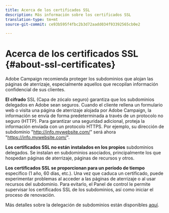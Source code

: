 ```yaml
---
title: Acerca de los certificados SSL
description: Más información sobre los certificados SSL
translation-type: tm+mt
source-git-commit: ce93b595f4fbc2b3d72aadd034f93392565cb0e2

---
```



# Acerca de los certificados SSL {#about-ssl-certificates}

Adobe Campaign recomienda proteger los subdominios que alojan las páginas de aterrizaje, especialmente aquellos que recopilan información confidencial de sus clientes.

**El cifrado** SSL (Capa de zócalo seguro) garantiza que los subdominios delegados en Adobe sean seguros. Cuando el cliente rellena un formulario web o visita una página de aterrizaje alojada por Adobe Campaign, la información se envía de forma predeterminada a través de un protocolo no seguro (HTTP). Para garantizar una seguridad adicional, proteja la información enviada con un protocolo HTTPS. Por ejemplo, su dirección de subdominio "http://info.mywebsite.com/" será ahora "https://info.mywebsite.com/".

**Los certificados SSL no están instalados en los propios** subdominios delegados. Se instalan en subdominios asociados, principalmente los que hospedan páginas de aterrizaje, páginas de recursos y otros.

**Los certificados SSL se proporcionan para un período de tiempo** específico (1 año, 60 días, etc.). Una vez que caduca un certificado, puede experimentar problemas al acceder a las páginas de aterrizaje o al usar recursos del subdominio. Para evitarlo, el Panel de control le permite supervisar los certificados SSL de los subdominios, así como iniciar el proceso de renovación.

Más detalles sobre la delegación de subdominios están disponibles [aquí](https://helpx.adobe.com/campaign/kb/domain-name-delegation.html).
